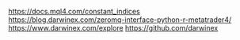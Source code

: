 https://docs.mql4.com/constant_indices
https://blog.darwinex.com/zeromq-interface-python-r-metatrader4/
https://www.darwinex.com/explore
https://github.com/darwinex

